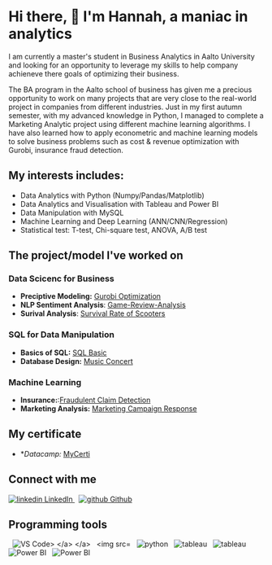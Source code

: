 # Hi there, 👋 I'm Hannah, a maniac in analytics

I am currently a master's student in Business Analytics in Aalto University and looking for an opportunity to leverage my skills to help company achieneve there goals of optimizing their business. 

The BA program in the Aalto school of business has given me a precious opportunity to work on many projects that are very close to the real-world project in companies from different industries. Just in my first autumn semester, with my advanced knowledge in Python, I managed to complete a Marketing Analytic project using different machine learning algorithms.  I have also learned how to apply econometric and machine learning models to solve business problems such as cost & revenue optimization with Gurobi, insurance fraud detection.

## My interests includes: 
- Data Analytics with Python (Numpy/Pandas/Matplotlib)
- Data Analytics and Visualisation with Tableau and Power BI
- Data Manipulation with MySQL
- Machine Learning and Deep Learning (ANN/CNN/Regression)
- Statistical test: T-test, Chi-square test, ANOVA, A/B test

## The project/model I've worked on
### Data Scicenc for Business 
- **Preciptive Modeling:** [Gurobi Optimization](https://github.com/Hannah-Abi/Gurobi-optimization)
- **NLP Sentiment Analysis**: [Game-Review-Analysis](https://github.com/Hannah-Abi/Sentiment-analysis)
- **Surival Analysis**: [Survival Rate of Scooters](https://github.com/Hannah-Abi/survival-analysis-Scooter)
### SQL for Data Manipulation 
- **Basics of SQL:** [SQL Basic](https://github.com/Hannah-Abi/SQL-Data-Manipulation)
- **Database Design:** [Music Concert](https://github.com/Hannah-Abi/PE-Case---Database-Design)
### Machine Learning
- **Insurance:**:[Fraudulent Claim Detection](https://github.com/Hannah-Abi/fraudulent-claim-detection-by-machine-learning)
- **Marketing Analysis:** [Marketing Campaign Response](https://github.com/Hannah-Abi/Marketing-Analysis---Logistic-Regression-Decision-Tree)

## My certificate
- **Datacamp:* [MyCerti](https://github.com/Hannah-Abi/Datacamp-Certificates)

## Connect with me
<p>
  <a href="https://www.linkedin.com/in/hannahabi/" rel="nofollow noreferrer">
    <img src="https://i.stack.imgur.com/gVE0j.png" alt="linkedin"> LinkedIn
  </a> &nbsp; 
  <a href="https://github.com/Hannah-Abi/" rel="nofollow noreferrer">
    <img src="https://i.stack.imgur.com/tskMh.png" alt="github"> Github
  </a>
</p>

## Programming tools 
<p>
  </a> &nbsp; 
   <img src="https://i.imgur.com/enc61qp.jpg" alt="VS Code>
  </a> 
  </a> &nbsp; 
   <img src="https://i.imgur.com/A5LcY6X.png" alt="R">
  </a> 
  </a> &nbsp; 
   <img src="https://i.imgur.com/1JSIsx7.png" alt="python">
  </a>
  </a>
  </a> &nbsp; 
   <img src="https://i.imgur.com/HIJK259.png" alt="tableau">
  </a>
  </a>
  </a> &nbsp; 
   <img src="https://i.imgur.com/4ECc8H9.png" alt="tableau">
  </a>
   </a>
  </a> &nbsp; 
   <img src="https://i.imgur.com/wdVXsca.png" alt="Power BI">
  </a>
    </a>
  </a> &nbsp; 
   <img src="https://i.imgur.com/gwMBhaz.png" alt="Power BI">
  </a>
</p>
<!--
**Hannah-Abi/Hannah-Abi** is a ✨ _special_ ✨ repository because its `README.md` (this file) appears on your GitHub profile

Here are some ideas to get you started:

- 🔭 I’m currently working on ...
- 🌱 I’m currently learning ...
- 👯 I’m looking to collaborate on ...
- 🤔 I’m looking for help with ...
- 💬 Ask me about ...
- 📫 How to reach me: ...
- 😄 Pronouns: ...
- ⚡ Fun fact: ...
-->
